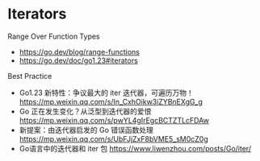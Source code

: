 # Iterators
Range Over Function Types
- https://go.dev/blog/range-functions
- https://go.dev/doc/go1.23#iterators


Best Practice
- Go1.23 新特性：争议最大的 iter 迭代器，可遍历万物！https://mp.weixin.qq.com/s/In_CxhOikw3iZYBnEXgG_g
- Go 正在发生变化？从泛型到迭代器的爱恨 https://mp.weixin.qq.com/s/pwYL4gIrEgcBCTZTLcFDAw
- 新提案：由迭代器启发的 Go 错误函数处理 https://mp.weixin.qq.com/s/UbFJjZxF8bVME5_sM0cZ0g
- Go语言中的迭代器和 iter 包 https://www.liwenzhou.com/posts/Go/iter/

